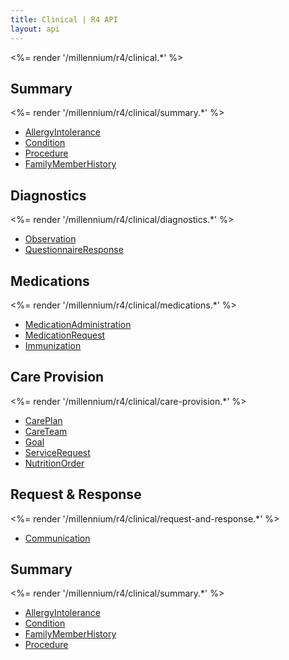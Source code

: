 ```yaml
---
title: Clinical | R4 API
layout: api
---
```


<%= render '/millennium/r4/clinical.*' %>

## Summary
<%= render '/millennium/r4/clinical/summary.*' %>

* [AllergyIntolerance](/millennium/r4/clinical/summary/allergy-intolerance)
* [Condition](/millennium/r4/clinical/summary/condition)
* [Procedure](/millennium/r4/clinical/summary/procedure)
* [FamilyMemberHistory](/millennium/r4/clinical/summary/family-member-history)

## Diagnostics

<%= render '/millennium/r4/clinical/diagnostics.*' %>

* [Observation](/millennium/r4/clinical/diagnostics/observation)
* [QuestionnaireResponse](/millennium/r4/clinical/diagnostics/questionnaire-response)

## Medications

<%= render '/millennium/r4/clinical/medications.*' %>

* [MedicationAdministration](/millennium/r4/clinical/medications/medication-administration)
* [MedicationRequest](/millennium/r4/clinical/medications/medication-request)
* [Immunization](/millennium/r4/clinical/medications/immunization)

## Care Provision

<%= render '/millennium/r4/clinical/care-provision.*' %>

* [CarePlan](/millennium/r4/clinical/care-provision/care-plan)
* [CareTeam](/millennium/r4/clinical/care-provision/care-team)
* [Goal](/millennium/r4/clinical/care-provision/goal)
* [ServiceRequest](/millennium/r4/clinical/care-provision/service-request)
* [NutritionOrder](/millennium/r4/clinical/care-provision/nutrition-order)

## Request & Response

<%= render '/millennium/r4/clinical/request-and-response.*' %>

* [Communication](/millennium/r4/clinical/request-and-response/communication)

## Summary 

<%= render '/millennium/r4/clinical/summary.*' %>

* [AllergyIntolerance](/millennium/r4/clinical/summary/allergy-intolerance)
* [Condition](/millennium/r4/clinical/summary/condition)
* [FamilyMemberHistory](/millennium/r4/clinical/summary/family-member-history)
* [Procedure](/millennium/r4/clinical/summary/procedure)